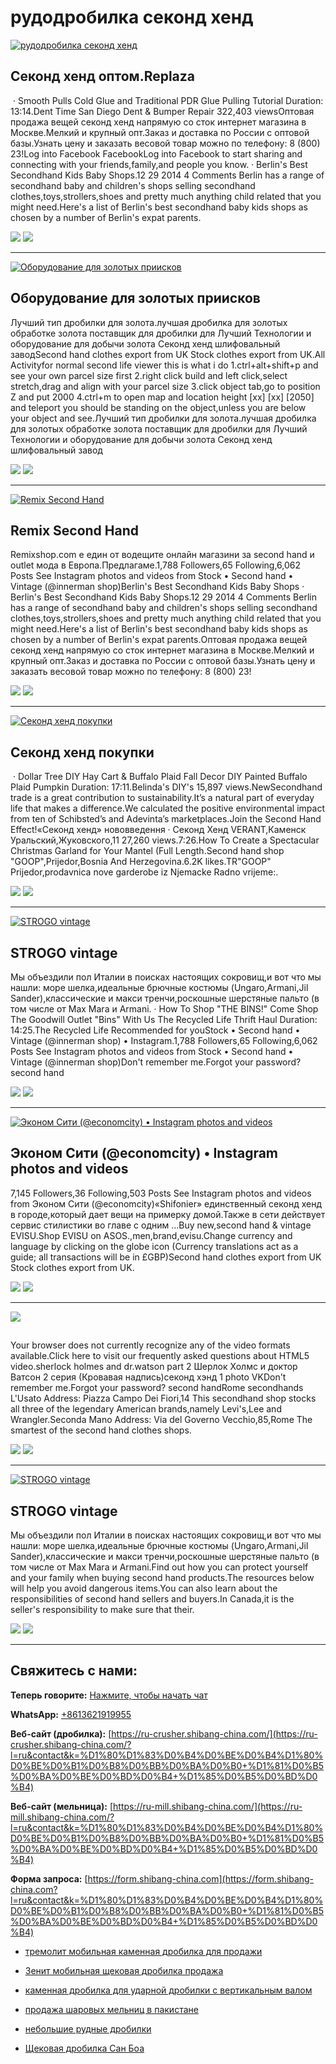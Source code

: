 # рудодробилка секонд хенд

<a href="https://swt.shibang-china.com/?l=ru&img&k=%D1%80%D1%83%D0%B4%D0%BE%D0%B4%D1%80%D0%BE%D0%B1%D0%B8%D0%BB%D0%BA%D0%B0+%D1%81%D0%B5%D0%BA%D0%BE%D0%BD%D0%B4+%D1%85%D0%B5%D0%BD%D0%B4" target="_blank">![рудодробилка секонд хенд](http://static.shibang-china.com/all-800x300/835.jpg)</a>

## Секонд хенд оптом.Replaza
&nbsp;&#0183;&#32;Smooth Pulls Cold Glue and Traditional PDR Glue Pulling Tutorial Duration: 13:14.Dent Time San Diego Dent &amp; Bumper Repair 322,403 viewsОптовая продажа вещей секонд хенд напрямую со сток интернет магазина в Москве.Мелкий и крупный опт.Заказ и доставка по России с оптовой базы.Узнать цену и заказать весовой товар можно по телефону: 8 (800) 23!Log into Facebook FacebookLog into Facebook to start sharing and connecting with your friends,family,and people you know.&nbsp;&#0183;&#32;Berlin's Best Secondhand Kids Baby Shops.12 29 2014 4 Comments Berlin has a range of secondhand baby and children's shops selling secondhand clothes,toys,strollers,shoes and pretty much anything child related that you might need.Here's a list of Berlin's best secondhand baby kids shops as chosen by a number of Berlin's expat parents.


<a href="https://whatsapp.shibangsoft.com/WhatsApp.php" target="_blank" title="WhatsApp">![](http://static.shibang-china.com/icon/whatsapp.png)</a> <a href="https://swt.shibang-china.com/?l=ru&icon&k=%D1%80%D1%83%D0%B4%D0%BE%D0%B4%D1%80%D0%BE%D0%B1%D0%B8%D0%BB%D0%BA%D0%B0+%D1%81%D0%B5%D0%BA%D0%BE%D0%BD%D0%B4+%D1%85%D0%B5%D0%BD%D0%B4" target="_blank">![](http://static.shibang-china.com/icon/chat-ru.png)</a>

---

<a href="https://swt.shibang-china.com/?l=ru&img&k=%D1%80%D1%83%D0%B4%D0%BE%D0%B4%D1%80%D0%BE%D0%B1%D0%B8%D0%BB%D0%BA%D0%B0+%D1%81%D0%B5%D0%BA%D0%BE%D0%BD%D0%B4+%D1%85%D0%B5%D0%BD%D0%B4" target="_blank">![Оборудование для золотых приисков](http://static.shibang-china.com/all-800x300/1245.jpg)</a>

## Оборудование для золотых приисков
Лучший тип дробилки для золота.лучшая дробилка для золотых обработке золота поставщик для дробилки для Лучший Технологии и оборудование для добычи золота Секонд хенд шлифовальный заводSecond hand clothes export from UK Stock clothes export from UK.All Activityfor normal second life viewer this is what i do 1.ctrl+alt+shift+p and see your own parcel size first 2.right click build and left click,select stretch,drag and align with your parcel size 3.click object tab,go to position Z and put 2000 4.ctrl+m to open map and location height [xx] [xx] [2050] and teleport you should be standing on the object,unless you are below your object and see.Лучший тип дробилки для золота.лучшая дробилка для золотых обработке золота поставщик для дробилки для Лучший Технологии и оборудование для добычи золота Секонд хенд шлифовальный завод


<a href="https://whatsapp.shibangsoft.com/WhatsApp.php" target="_blank" title="WhatsApp">![](http://static.shibang-china.com/icon/whatsapp.png)</a> <a href="https://swt.shibang-china.com/?l=ru&icon&k=%D1%80%D1%83%D0%B4%D0%BE%D0%B4%D1%80%D0%BE%D0%B1%D0%B8%D0%BB%D0%BA%D0%B0+%D1%81%D0%B5%D0%BA%D0%BE%D0%BD%D0%B4+%D1%85%D0%B5%D0%BD%D0%B4" target="_blank">![](http://static.shibang-china.com/icon/chat-ru.png)</a>

---

<a href="https://swt.shibang-china.com/?l=ru&img&k=%D1%80%D1%83%D0%B4%D0%BE%D0%B4%D1%80%D0%BE%D0%B1%D0%B8%D0%BB%D0%BA%D0%B0+%D1%81%D0%B5%D0%BA%D0%BE%D0%BD%D0%B4+%D1%85%D0%B5%D0%BD%D0%B4" target="_blank">![Remix Second Hand](http://static.shibang-china.com/all-800x300/894.jpg)</a>

## Remix Second Hand
Remixshop.com е един от водещите онлайн магазини за second hand и outlet мода в Европа.Предлагаме.1,788 Followers,65 Following,6,062 Posts See Instagram photos and videos from Stock • Second hand • Vintage (@innerman shop)Berlin's Best Secondhand Kids Baby Shops&nbsp;&#0183;&#32;Berlin's Best Secondhand Kids Baby Shops.12 29 2014 4 Comments Berlin has a range of secondhand baby and children's shops selling secondhand clothes,toys,strollers,shoes and pretty much anything child related that you might need.Here's a list of Berlin's best secondhand baby kids shops as chosen by a number of Berlin's expat parents.Оптовая продажа вещей секонд хенд напрямую со сток интернет магазина в Москве.Мелкий и крупный опт.Заказ и доставка по России с оптовой базы.Узнать цену и заказать весовой товар можно по телефону: 8 (800) 23!


<a href="https://whatsapp.shibangsoft.com/WhatsApp.php" target="_blank" title="WhatsApp">![](http://static.shibang-china.com/icon/whatsapp.png)</a> <a href="https://swt.shibang-china.com/?l=ru&icon&k=%D1%80%D1%83%D0%B4%D0%BE%D0%B4%D1%80%D0%BE%D0%B1%D0%B8%D0%BB%D0%BA%D0%B0+%D1%81%D0%B5%D0%BA%D0%BE%D0%BD%D0%B4+%D1%85%D0%B5%D0%BD%D0%B4" target="_blank">![](http://static.shibang-china.com/icon/chat-ru.png)</a>

---

<a href="https://swt.shibang-china.com/?l=ru&img&k=%D1%80%D1%83%D0%B4%D0%BE%D0%B4%D1%80%D0%BE%D0%B1%D0%B8%D0%BB%D0%BA%D0%B0+%D1%81%D0%B5%D0%BA%D0%BE%D0%BD%D0%B4+%D1%85%D0%B5%D0%BD%D0%B4" target="_blank">![Секонд хенд покупки](http://static.shibang-china.com/all-800x300/1503.jpg)</a>

## Секонд хенд покупки
&nbsp;&#0183;&#32;Dollar Tree DIY Hay Cart &amp; Buffalo Plaid Fall Decor DIY Painted Buffalo Plaid Pumpkin Duration: 17:11.Belinda's DIY's 15,897 views.NewSecondhand trade is a great contribution to sustainability.It’s a natural part of everyday life that makes a difference.We calculated the positive environmental impact from ten of Schibsted’s and Adevinta’s marketplaces.Join the Second Hand Effect!&#171;Секонд хенд&#187; нововведення&nbsp;&#0183;&#32;Секонд Хенд VERANT,Каменск Уральский,Жуковского,11 27,260 views.7:26.How To Create a Spectacular Christmas Garland for Your Mantel (Full Length.Second hand shop &quot;GOOP&quot;,Prijedor,Bosnia And Herzegovina.6.2K likes.TR&quot;GOOP&quot; Prijedor,prodavnica nove garderobe iz Njemacke Radno vrijeme:.


<a href="https://whatsapp.shibangsoft.com/WhatsApp.php" target="_blank" title="WhatsApp">![](http://static.shibang-china.com/icon/whatsapp.png)</a> <a href="https://swt.shibang-china.com/?l=ru&icon&k=%D1%80%D1%83%D0%B4%D0%BE%D0%B4%D1%80%D0%BE%D0%B1%D0%B8%D0%BB%D0%BA%D0%B0+%D1%81%D0%B5%D0%BA%D0%BE%D0%BD%D0%B4+%D1%85%D0%B5%D0%BD%D0%B4" target="_blank">![](http://static.shibang-china.com/icon/chat-ru.png)</a>

---

<a href="https://swt.shibang-china.com/?l=ru&img&k=%D1%80%D1%83%D0%B4%D0%BE%D0%B4%D1%80%D0%BE%D0%B1%D0%B8%D0%BB%D0%BA%D0%B0+%D1%81%D0%B5%D0%BA%D0%BE%D0%BD%D0%B4+%D1%85%D0%B5%D0%BD%D0%B4" target="_blank">![STROGO vintage](http://static.shibang-china.com/all-800x300/869.jpg)</a>

## STROGO vintage
Мы объездили пол Италии в поисках настоящих сокровищ,и вот что мы нашли: море шелка,идеальные брючные костюмы (Ungaro,Armani,Jil Sander),классические и макси тренчи,роскошные шерстяные пальто (в том числе от Max Mara и Armani.&nbsp;&#0183;&#32;How To Shop &quot;THE BINS!&quot; Come Shop The Goodwill Outlet &quot;Bins&quot; With Us The Recycled Life Thrift Haul Duration: 14:25.The Recycled Life Recommended for youStock • Second hand • Vintage (@innerman shop) • Instagram.1,788 Followers,65 Following,6,062 Posts See Instagram photos and videos from Stock • Second hand • Vintage (@innerman shop)Don't remember me.Forgot your password? second hand


<a href="https://whatsapp.shibangsoft.com/WhatsApp.php" target="_blank" title="WhatsApp">![](http://static.shibang-china.com/icon/whatsapp.png)</a> <a href="https://swt.shibang-china.com/?l=ru&icon&k=%D1%80%D1%83%D0%B4%D0%BE%D0%B4%D1%80%D0%BE%D0%B1%D0%B8%D0%BB%D0%BA%D0%B0+%D1%81%D0%B5%D0%BA%D0%BE%D0%BD%D0%B4+%D1%85%D0%B5%D0%BD%D0%B4" target="_blank">![](http://static.shibang-china.com/icon/chat-ru.png)</a>

---

<a href="https://swt.shibang-china.com/?l=ru&img&k=%D1%80%D1%83%D0%B4%D0%BE%D0%B4%D1%80%D0%BE%D0%B1%D0%B8%D0%BB%D0%BA%D0%B0+%D1%81%D0%B5%D0%BA%D0%BE%D0%BD%D0%B4+%D1%85%D0%B5%D0%BD%D0%B4" target="_blank">![Эконом Сити (@economcity) • Instagram photos and videos](http://static.shibang-china.com/all-800x300/751.jpg)</a>

## Эконом Сити (@economcity) • Instagram photos and videos
7,145 Followers,36 Following,503 Posts See Instagram photos and videos from Эконом Сити (@economcity)&#171;Shifonier&#187; единственный секонд хенд в городе,который дает вещи на примерку домой.Также в сети действует сервис стилистики во главе с одним …Buy new,second hand &amp; vintage EVISU.Shop EVISU on ASOS.,men,brand,evisu.Change currency and language by clicking on the globe icon (Currency translations act as a guide; all transactions will be in &#163;GBP)Second hand clothes export from UK Stock clothes export from UK.


<a href="https://whatsapp.shibangsoft.com/WhatsApp.php" target="_blank" title="WhatsApp">![](http://static.shibang-china.com/icon/whatsapp.png)</a> <a href="https://swt.shibang-china.com/?l=ru&icon&k=%D1%80%D1%83%D0%B4%D0%BE%D0%B4%D1%80%D0%BE%D0%B1%D0%B8%D0%BB%D0%BA%D0%B0+%D1%81%D0%B5%D0%BA%D0%BE%D0%BD%D0%B4+%D1%85%D0%B5%D0%BD%D0%B4" target="_blank">![](http://static.shibang-china.com/icon/chat-ru.png)</a>

---

<a href="https://swt.shibang-china.com/?l=ru&img&k=%D1%80%D1%83%D0%B4%D0%BE%D0%B4%D1%80%D0%BE%D0%B1%D0%B8%D0%BB%D0%BA%D0%B0+%D1%81%D0%B5%D0%BA%D0%BE%D0%BD%D0%B4+%D1%85%D0%B5%D0%BD%D0%B4" target="_blank">![](http://static.shibang-china.com/all-800x300/1504.jpg)</a>

## 
Your browser does not currently recognize any of the video formats available.Click here to visit our frequently asked questions about HTML5 video.sherlock holmes and dr.watson part 2 Шерлок Холмс и доктор Ватсон 2 серия (Кровавая надпись)секонд хэнд 1 photo VKDon't remember me.Forgot your password? second handRome secondhands L'Usato Address: Piazza Campo Dei Fiori,14 This secondhand shop stocks all three of the legendary American brands,namely Levi's,Lee and Wrangler.Seconda Mano Address: Via del Governo Vecchio,85,Rome The smartest of the second hand clothes shops.


<a href="https://whatsapp.shibangsoft.com/WhatsApp.php" target="_blank" title="WhatsApp">![](http://static.shibang-china.com/icon/whatsapp.png)</a> <a href="https://swt.shibang-china.com/?l=ru&icon&k=%D1%80%D1%83%D0%B4%D0%BE%D0%B4%D1%80%D0%BE%D0%B1%D0%B8%D0%BB%D0%BA%D0%B0+%D1%81%D0%B5%D0%BA%D0%BE%D0%BD%D0%B4+%D1%85%D0%B5%D0%BD%D0%B4" target="_blank">![](http://static.shibang-china.com/icon/chat-ru.png)</a>

---

<a href="https://swt.shibang-china.com/?l=ru&img&k=%D1%80%D1%83%D0%B4%D0%BE%D0%B4%D1%80%D0%BE%D0%B1%D0%B8%D0%BB%D0%BA%D0%B0+%D1%81%D0%B5%D0%BA%D0%BE%D0%BD%D0%B4+%D1%85%D0%B5%D0%BD%D0%B4" target="_blank">![STROGO vintage](http://static.shibang-china.com/all-800x300/477.jpg)</a>

## STROGO vintage
Мы объездили пол Италии в поисках настоящих сокровищ,и вот что мы нашли: море шелка,идеальные брючные костюмы (Ungaro,Armani,Jil Sander),классические и макси тренчи,роскошные шерстяные пальто (в том числе от Max Mara и Armani.Find out how you can protect yourself and your family when buying second hand products.The resources below will help you avoid dangerous items.You can also learn about the responsibilities of second hand sellers and buyers.In Canada,it is the seller's responsibility to make sure that their.

<a href="https://whatsapp.shibangsoft.com/WhatsApp.php" target="_blank" title="WhatsApp">![](http://static.shibang-china.com/icon/whatsapp.png)</a> <a href="https://swt.shibang-china.com/?l=ru&icon&k=%D1%80%D1%83%D0%B4%D0%BE%D0%B4%D1%80%D0%BE%D0%B1%D0%B8%D0%BB%D0%BA%D0%B0+%D1%81%D0%B5%D0%BA%D0%BE%D0%BD%D0%B4+%D1%85%D0%B5%D0%BD%D0%B4" target="_blank">![](http://static.shibang-china.com/icon/chat-ru.png)</a>

---
## Свяжитесь с нами:

**Теперь говорите:** [Нажмите, чтобы начать чат](https://swt.shibang-china.com?l=ru&contact&k=%D1%80%D1%83%D0%B4%D0%BE%D0%B4%D1%80%D0%BE%D0%B1%D0%B8%D0%BB%D0%BA%D0%B0+%D1%81%D0%B5%D0%BA%D0%BE%D0%BD%D0%B4+%D1%85%D0%B5%D0%BD%D0%B4)

**WhatsApp:**  [+8613621919955](https://whatsapp.shibangsoft.com/WhatsApp.php)

**Веб-сайт (дробилка):** [https://ru-crusher.shibang-china.com/](https://ru-crusher.shibang-china.com/?l=ru&contact&k=%D1%80%D1%83%D0%B4%D0%BE%D0%B4%D1%80%D0%BE%D0%B1%D0%B8%D0%BB%D0%BA%D0%B0+%D1%81%D0%B5%D0%BA%D0%BE%D0%BD%D0%B4+%D1%85%D0%B5%D0%BD%D0%B4)

**Веб-сайт (мельница):** [https://ru-mill.shibang-china.com/](https://ru-mill.shibang-china.com/?l=ru&contact&k=%D1%80%D1%83%D0%B4%D0%BE%D0%B4%D1%80%D0%BE%D0%B1%D0%B8%D0%BB%D0%BA%D0%B0+%D1%81%D0%B5%D0%BA%D0%BE%D0%BD%D0%B4+%D1%85%D0%B5%D0%BD%D0%B4)

**Форма запроса:** [https://form.shibang-china.com](https://form.shibang-china.com?l=ru&contact&k=%D1%80%D1%83%D0%B4%D0%BE%D0%B4%D1%80%D0%BE%D0%B1%D0%B8%D0%BB%D0%BA%D0%B0+%D1%81%D0%B5%D0%BA%D0%BE%D0%BD%D0%B4+%D1%85%D0%B5%D0%BD%D0%B4)

* [тремолит мобильная каменная дробилка для продажи](../123/%D1%82%D1%80%D0%B5%D0%BC%D0%BE%D0%BB%D0%B8%D1%82%20%D0%BC%D0%BE%D0%B1%D0%B8%D0%BB%D1%8C%D0%BD%D0%B0%D1%8F%20%D0%BA%D0%B0%D0%BC%D0%B5%D0%BD%D0%BD%D0%B0%D1%8F%20%D0%B4%D1%80%D0%BE%D0%B1%D0%B8%D0%BB%D0%BA%D0%B0%20%D0%B4%D0%BB%D1%8F%20%D0%BF%D1%80%D0%BE%D0%B4%D0%B0%D0%B6%D0%B8.md)

* [Зенит мобильная щековая дробилка продажа](../124/%D0%97%D0%B5%D0%BD%D0%B8%D1%82%20%D0%BC%D0%BE%D0%B1%D0%B8%D0%BB%D1%8C%D0%BD%D0%B0%D1%8F%20%D1%89%D0%B5%D0%BA%D0%BE%D0%B2%D0%B0%D1%8F%20%D0%B4%D1%80%D0%BE%D0%B1%D0%B8%D0%BB%D0%BA%D0%B0%20%D0%BF%D1%80%D0%BE%D0%B4%D0%B0%D0%B6%D0%B0.md)

* [каменная дробилка для ударной дробилки с вертикальным валом](../122/%D0%BA%D0%B0%D0%BC%D0%B5%D0%BD%D0%BD%D0%B0%D1%8F%20%D0%B4%D1%80%D0%BE%D0%B1%D0%B8%D0%BB%D0%BA%D0%B0%20%D0%B4%D0%BB%D1%8F%20%D1%83%D0%B4%D0%B0%D1%80%D0%BD%D0%BE%D0%B9%20%D0%B4%D1%80%D0%BE%D0%B1%D0%B8%D0%BB%D0%BA%D0%B8%20%D1%81%20%D0%B2%D0%B5%D1%80%D1%82%D0%B8%D0%BA%D0%B0%D0%BB%D1%8C%D0%BD%D1%8B%D0%BC%20%D0%B2%D0%B0%D0%BB%D0%BE%D0%BC.md)

* [продажа шаровых мельниц в пакистане](../123/%D0%BF%D1%80%D0%BE%D0%B4%D0%B0%D0%B6%D0%B0%20%D1%88%D0%B0%D1%80%D0%BE%D0%B2%D1%8B%D1%85%20%D0%BC%D0%B5%D0%BB%D1%8C%D0%BD%D0%B8%D1%86%20%D0%B2%20%D0%BF%D0%B0%D0%BA%D0%B8%D1%81%D1%82%D0%B0%D0%BD%D0%B5.md)

* [небольшие рудные дробилки](../125/%D0%BD%D0%B5%D0%B1%D0%BE%D0%BB%D1%8C%D1%88%D0%B8%D0%B5%20%D1%80%D1%83%D0%B4%D0%BD%D1%8B%D0%B5%20%D0%B4%D1%80%D0%BE%D0%B1%D0%B8%D0%BB%D0%BA%D0%B8.md)

* [Щековая дробилка Сан Боа](../125/%D0%A9%D0%B5%D0%BA%D0%BE%D0%B2%D0%B0%D1%8F%20%D0%B4%D1%80%D0%BE%D0%B1%D0%B8%D0%BB%D0%BA%D0%B0%20%D0%A1%D0%B0%D0%BD%20%D0%91%D0%BE%D0%B0.md)